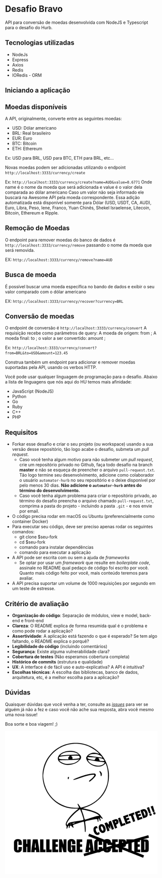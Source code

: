 # Desafio Bravo

API para conversão de moedas desenvolvida com NodeJS e Typescript para o desafio do Hurb.

## Tecnologias utilizadas

- NodeJs
- Express
- Axios
- Redis
- IORedis - ORM

## Iniciando a aplicação


## Moedas disponíveis
A API, originalmente, converte entre as seguintes moedas:

- USD: Dólar americano
- BRL: Real brasileiro
- EUR: Euro
- BTC: Bitcoin
- ETH: Ethereum

Ex: USD para BRL, USD para BTC, ETH para BRL, etc...

Novas moedas podem ser adicionadas utilizando o endpoint `http://localhost:3333/currency/create`

Ex: `http://localhost:3333/currency/create?name=AUD&value=0.6771`
Onde name é o nome da moeda que será adicionada e value é o valor dela comparada ao dólar americano
Caso um valor não seja informado ele buscará na Awesome API pela moeda correspondente.
Essa adição automatizada está disponível somente para Dólar (USD, USDT, CA, AUD), Euro, Libra, Peso, Iene, Franco, Yuan Chinês, Shekel Israelense, Litecoin, Bitcoin, Ethereum e Ripple.

## Remoção de Moedas

O endpoint para remover moedas do banco de dados é `http://localhost:3333/currency/remove`
passando o nome da moeda que será removida.

EX: `http://localhost:3333/currency/remove?name=AUD`

## Busca de moeda

É possível buscar uma moeda específica no bando de dados e exibir o seu valor comparado com o dólar americano

EX: `http://localhost:3333/currency/recover?currency=BRL`

## Conversão de moedas

O endpoint de conversão é `http://localhost:3333/currency/convert`
A requisição recebe como parâmetros de query:
A moeda de origem: from ;
A moeda final: to ;
o valor a ser convertido: amount ;

Ex: `http://localhost:3333/currency/convert?from=BRL&to=USD&amount=123.45`

Construa também um endpoint para adicionar e remover moedas suportadas pela API, usando os verbos HTTP.

Você pode usar qualquer linguagem de programação para o desafio. Abaixo a lista de linguagens que nós aqui do HU temos mais afinidade:

-   JavaScript (NodeJS)
-   Python
-   Go
-   Ruby
-   C++
-   PHP

## Requisitos

-   Forkar esse desafio e criar o seu projeto (ou workspace) usando a sua versão desse repositório, tão logo acabe o desafio, submeta um _pull request_.
    -   Caso você tenha algum motivo para não submeter um _pull request_, crie um repositório privado no Github, faça todo desafio na branch **master** e não se esqueça de preencher o arquivo `pull-request.txt`. Tão logo termine seu desenvolvimento, adicione como colaborador o usuário `automator-hurb` no seu repositório e o deixe disponível por pelo menos 30 dias. **Não adicione o `automator-hurb` antes do término do desenvolvimento.**
    -   Caso você tenha algum problema para criar o repositório privado, ao término do desafio preencha o arquivo chamado `pull-request.txt`, comprima a pasta do projeto - incluindo a pasta `.git` - e nos envie por email.
-   O código precisa rodar em macOS ou Ubuntu (preferencialmente como container Docker)
-   Para executar seu código, deve ser preciso apenas rodar os seguintes comandos:
    -   git clone \$seu-fork
    -   cd \$seu-fork
    -   comando para instalar dependências
    -   comando para executar a aplicação
-   A API pode ser escrita com ou sem a ajuda de _frameworks_
    -   Se optar por usar um _framework_ que resulte em _boilerplate code_, assinale no README qual pedaço de código foi escrito por você. Quanto mais código feito por você, mais conteúdo teremos para avaliar.
-   A API precisa suportar um volume de 1000 requisições por segundo em um teste de estresse.

## Critério de avaliação

-   **Organização do código**: Separação de módulos, view e model, back-end e front-end
-   **Clareza**: O README explica de forma resumida qual é o problema e como pode rodar a aplicação?
-   **Assertividade**: A aplicação está fazendo o que é esperado? Se tem algo faltando, o README explica o porquê?
-   **Legibilidade do código** (incluindo comentários)
-   **Segurança**: Existe alguma vulnerabilidade clara?
-   **Cobertura de testes** (Não esperamos cobertura completa)
-   **Histórico de commits** (estrutura e qualidade)
-   **UX**: A interface é de fácil uso e auto-explicativa? A API é intuitiva?
-   **Escolhas técnicas**: A escolha das bibliotecas, banco de dados, arquitetura, etc, é a melhor escolha para a aplicação?

## Dúvidas

Quaisquer dúvidas que você venha a ter, consulte as [_issues_](https://github.com/HurbCom/challenge-bravo/issues) para ver se alguém já não a fez e caso você não ache sua resposta, abra você mesmo uma nova issue!

Boa sorte e boa viagem! ;)

<p align="center">
  <img src="ca.jpg" alt="Challange accepted" />
</p>

